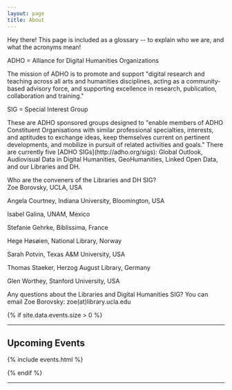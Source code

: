 ```yaml
---
layout: page
title: About
---
```


<p class="message">
  Hey there! This page is included as a glossary -- to explain who we are, and what the acronyms mean!  
</p>

ADHO = Alliance for Digital Humanities Organizations
<p class="message">
 The mission of ADHO is to promote and support "digital research and teaching across all arts and humanities disciplines, acting as a community-based advisory force, and supporting excellence in research, publication, collaboration and training."
</p>
SIG = Special Interest Group
<p class="message">
These are ADHO sponsored groups designed to "enable members of ADHO Constituent Organisations with similar professional specialties, interests, and aptitudes to exchange ideas, keep themselves current on pertinent developments, and mobilize in pursuit of related activities and goals."  There are currently five [ADHO SIGs](http://adho.org/sigs): Global Outlook, Audiovisual Data in Digital Humanities, GeoHumanities, Linked Open Data, and our Libraries and DH.     
</p>

Who are the conveners of the Libraries and DH SIG?  
Zoe Borovsky, UCLA, USA

Angela Courtney, Indiana University, Bloomington, USA

Isabel Galina, UNAM, Mexico

Stefanie Gehrke, Biblissima, France

Hege Høsøien, National Library, Norway

Sarah Potvin, Texas A&M University, USA

Thomas Staeker, Herzog August Library, Germany

Glen Worthey, Stanford University, USA


Any questions about the Libraries and Digital Humanities SIG?
You can email Zoe Borovsky:  zoe(at)library.ucla.edu


{% if site.data.events.size > 0 %}
***

## Upcoming Events

{% include events.html %}

{% endif %}
***
